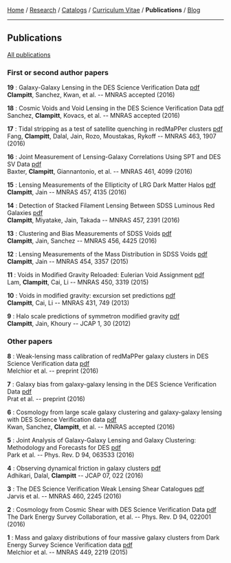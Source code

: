 <div class="container">

[Home](index.html) /
[Research](research.html) /
[Catalogs](catalogs.html) /
[Curriculum Vitae](cvitae.html) /
**Publications** /
[Blog](blog.html)

***

## Publications

[All publications](http://arxiv.org/find/astro-ph/1/au:+Clampitt_J/0/1/0/all/0/1)

### First or second author papers

**19**
: Galaxy-Galaxy Lensing in the DES Science Verification Data
  [pdf](http://arxiv.org/pdf/1603.05790.pdf)\
  **Clampitt**, Sanchez, Kwan, et al. -- MNRAS accepted (2016)

**18**
: Cosmic Voids and Void Lensing in the DES Science Verification Data
[pdf](https://arxiv.org/pdf/1605.03982.pdf)\
Sanchez, **Clampitt**, Kovacs, et al. -- MNRAS accepted (2016)

**17**
: Tidal stripping as a test of satellite quenching in redMaPPer clusters
[pdf](https://arxiv.org/pdf/1604.08611.pdf)\
Fang, **Clampitt**, Dalal, Jain, Rozo, Moustakas, Rykoff -- MNRAS 463, 1907 (2016)

**16**
: Joint Measurement of Lensing-Galaxy Correlations Using SPT and DES SV Data
[pdf](http://arxiv.org/pdf/1602.07384.pdf)\
Baxter, **Clampitt**, Giannantonio, et al. -- MNRAS 461, 4099 (2016)

**15**
: Lensing Measurements of the Ellipticity of LRG Dark Matter Halos
[pdf](http://arxiv.org/pdf/1506.03536.pdf)\
**Clampitt**, Jain -- MNRAS 457, 4135 (2016)

**14**
: Detection of Stacked Filament Lensing Between SDSS Luminous Red Galaxies
[pdf](http://arxiv.org/pdf/1402.3302.pdf)\
**Clampitt**, Miyatake, Jain, Takada -- MNRAS 457, 2391 (2016)

**13**
: Clustering and Bias Measurements of SDSS Voids
[pdf](http://arxiv.org/pdf/1507.08031.pdf)\
**Clampitt**, Jain, Sanchez -- MNRAS 456, 4425 (2016)

**12**
: Lensing Measurements of the Mass Distribution in SDSS Voids
[pdf](http://arxiv.org/pdf/1404.1834.pdf)\
**Clampitt**, Jain -- MNRAS 454, 3357 (2015)

**11**
: Voids in Modified Gravity Reloaded: Eulerian Void Assignment
[pdf](http://arxiv.org/pdf/1408.5338.pdf)\
Lam, **Clampitt**, Cai, Li -- MNRAS 450, 3319 (2015)

**10**
: Voids in modified gravity: excursion set predictions
[pdf](http://arxiv.org/pdf/1212.2216.pdf)\
**Clampitt**, Cai, Li -- MNRAS 431, 749 (2013)

**9**
: Halo scale predictions of symmetron modified gravity
[pdf](http://arxiv.org/pdf/1110.2177.pdf)\
**Clampitt**, Jain, Khoury -- JCAP 1, 30 (2012)


### Other papers

**8**
: Weak-lensing mass calibration of redMaPPer galaxy clusters in DES Science Verification data
[pdf](https://arxiv.org/pdf/1610.06890.pdf)\
Melchior et al. -- preprint (2016)

**7**
: Galaxy bias from galaxy-galaxy lensing in the DES Science Verification Data
[pdf](http://arxiv.org/pdf/1609.08167.pdf)\
Prat et al. -- preprint (2016)

**6**
: Cosmology from large scale galaxy clustering and galaxy-galaxy lensing with DES Science Verification data
[pdf](https://arxiv.org/pdf/1604.07871.pdf)\
Kwan, Sanchez, **Clampitt**, et al. -- MNRAS accepted (2016)

**5**
: Joint Analysis of Galaxy-Galaxy Lensing and Galaxy Clustering: Methodology and Forecasts for DES
[pdf](http://arxiv.org/pdf/1507.05353.pdf)\
Park et al. -- Phys. Rev. D 94, 063533 (2016)

**4**
: Observing dynamical friction in galaxy clusters
[pdf](https://arxiv.org/pdf/1605.06688.pdf)\
Adhikari, Dalal, **Clampitt** -- JCAP 07, 022 (2016)

**3**
: The DES Science Verification Weak Lensing Shear Catalogues
[pdf](https://arxiv.org/pdf/1507.05603.pdf)\
Jarvis et al. -- MNRAS 460, 2245 (2016)

**2**
: Cosmology from Cosmic Shear with DES Science Verification Data
[pdf](http://arxiv.org/pdf/1507.05552.pdf)\
The Dark Energy Survey Collaboration, et al. -- Phys. Rev. D 94, 022001 (2016)

**1**
: Mass and galaxy distributions of four massive galaxy clusters from Dark Energy Survey Science Verification data
[pdf](http://arxiv.org/pdf/1405.4285.pdf)\
Melchior et al. -- MNRAS 449, 2219 (2015)

</div>